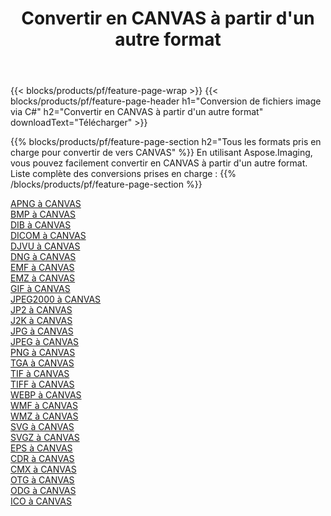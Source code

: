 ﻿---
title: Convertir en CANVAS à partir d'un autre format 
weight: 3920
url: /fr/net/conversion/to/canvas 
lang: fr
langdirlevel: 2
locales: zh-hans,ja,it,ru,de,es,fr,nl,id,lt,pl,pt,vi,tr,ko,zh-hant,ar,hi,th,sv,cs,uk,he
description: En utilisant Aspose.Imaging, vous pouvez facilement convertir en CANVAS à partir d'un autre format
---

{{< blocks/products/pf/feature-page-wrap >}}
{{< blocks/products/pf/feature-page-header h1="Conversion de fichiers image via C#" h2="Convertir en CANVAS à partir d'un autre format" downloadText="Télécharger" >}}


{{% blocks/products/pf/feature-page-section  h2="Tous les formats pris en charge pour convertir de vers CANVAS" %}}
En utilisant Aspose.Imaging, vous pouvez facilement convertir en CANVAS à partir d'un autre format.
<br/>
Liste complète des conversions prises en charge :
{{% /blocks/products/pf/feature-page-section %}}
<div class="container-fluid productfamilypage bg-gray">
    <div class="convertypes bg-gray agp-content section">
        <div class="container">
		<div class="row other-converters">
		    <div class='col-md-2 other-converter remove-lp remove-rp'><a href="/imaging/fr/net/conversion/apng-to-canvas" >APNG à CANVAS</a></div>
<div class='col-md-2 other-converter remove-lp remove-rp'><a href="/imaging/fr/net/conversion/bmp-to-canvas" >BMP à CANVAS</a></div>
<div class='col-md-2 other-converter remove-lp remove-rp'><a href="/imaging/fr/net/conversion/dib-to-canvas" >DIB à CANVAS</a></div>
<div class='col-md-2 other-converter remove-lp remove-rp'><a href="/imaging/fr/net/conversion/dicom-to-canvas" >DICOM à CANVAS</a></div>
<div class='col-md-2 other-converter remove-lp remove-rp'><a href="/imaging/fr/net/conversion/djvu-to-canvas" >DJVU à CANVAS</a></div>
<div class='col-md-2 other-converter remove-lp remove-rp'><a href="/imaging/fr/net/conversion/dng-to-canvas" >DNG à CANVAS</a></div>
<div class='col-md-2 other-converter remove-lp remove-rp'><a href="/imaging/fr/net/conversion/emf-to-canvas" >EMF à CANVAS</a></div>
<div class='col-md-2 other-converter remove-lp remove-rp'><a href="/imaging/fr/net/conversion/emz-to-canvas" >EMZ à CANVAS</a></div>
<div class='col-md-2 other-converter remove-lp remove-rp'><a href="/imaging/fr/net/conversion/gif-to-canvas" >GIF à CANVAS</a></div>
<div class='col-md-2 other-converter remove-lp remove-rp'><a href="/imaging/fr/net/conversion/jpeg2000-to-canvas" >JPEG2000 à CANVAS</a></div>
<div class='col-md-2 other-converter remove-lp remove-rp'><a href="/imaging/fr/net/conversion/jp2-to-canvas" >JP2 à CANVAS</a></div>
<div class='col-md-2 other-converter remove-lp remove-rp'><a href="/imaging/fr/net/conversion/j2k-to-canvas" >J2K à CANVAS</a></div>
<div class='col-md-2 other-converter remove-lp remove-rp'><a href="/imaging/fr/net/conversion/jpg-to-canvas" >JPG à CANVAS</a></div>
<div class='col-md-2 other-converter remove-lp remove-rp'><a href="/imaging/fr/net/conversion/jpeg-to-canvas" >JPEG à CANVAS</a></div>
<div class='col-md-2 other-converter remove-lp remove-rp'><a href="/imaging/fr/net/conversion/png-to-canvas" >PNG à CANVAS</a></div>
<div class='col-md-2 other-converter remove-lp remove-rp'><a href="/imaging/fr/net/conversion/tga-to-canvas" >TGA à CANVAS</a></div>
<div class='col-md-2 other-converter remove-lp remove-rp'><a href="/imaging/fr/net/conversion/tif-to-canvas" >TIF à CANVAS</a></div>
<div class='col-md-2 other-converter remove-lp remove-rp'><a href="/imaging/fr/net/conversion/tiff-to-canvas" >TIFF à CANVAS</a></div>
<div class='col-md-2 other-converter remove-lp remove-rp'><a href="/imaging/fr/net/conversion/webp-to-canvas" >WEBP à CANVAS</a></div>
<div class='col-md-2 other-converter remove-lp remove-rp'><a href="/imaging/fr/net/conversion/wmf-to-canvas" >WMF à CANVAS</a></div>
<div class='col-md-2 other-converter remove-lp remove-rp'><a href="/imaging/fr/net/conversion/wmz-to-canvas" >WMZ à CANVAS</a></div>
<div class='col-md-2 other-converter remove-lp remove-rp'><a href="/imaging/fr/net/conversion/svg-to-canvas" >SVG à CANVAS</a></div>
<div class='col-md-2 other-converter remove-lp remove-rp'><a href="/imaging/fr/net/conversion/svgz-to-canvas" >SVGZ à CANVAS</a></div>
<div class='col-md-2 other-converter remove-lp remove-rp'><a href="/imaging/fr/net/conversion/eps-to-canvas" >EPS à CANVAS</a></div>
<div class='col-md-2 other-converter remove-lp remove-rp'><a href="/imaging/fr/net/conversion/cdr-to-canvas" >CDR à CANVAS</a></div>
<div class='col-md-2 other-converter remove-lp remove-rp'><a href="/imaging/fr/net/conversion/cmx-to-canvas" >CMX à CANVAS</a></div>
<div class='col-md-2 other-converter remove-lp remove-rp'><a href="/imaging/fr/net/conversion/otg-to-canvas" >OTG à CANVAS</a></div>
<div class='col-md-2 other-converter remove-lp remove-rp'><a href="/imaging/fr/net/conversion/odg-to-canvas" >ODG à CANVAS</a></div>
<div class='col-md-2 other-converter remove-lp remove-rp'><a href="/imaging/fr/net/conversion/ico-to-canvas" >ICO à CANVAS</a></div>
                </div>
        </div>
    </div>
</div>
<br/>

